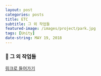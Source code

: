 ```yaml
---
layout: post
categories: posts
title: ETC
subtitle: 그 외 작업들
featured-image: /images/project/park.jpg
tags: [Unity]
date-string: MAY 19, 2018
---
```


### 🤝 그 외 작업들

<a href="https://libamiew.notion.site/6603a1f202d140dfb6f2645199dbbf97?v=95fc52af6ed646e1ac9bde7e87e9e68b">링크로 들어가기</a>
